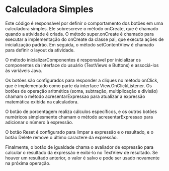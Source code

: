 # Calculadora Simples
 
Este código é responsável por definir o comportamento dos botões em uma calculadora simples. Ele sobrescreve o método onCreate, que é chamado quando a atividade é criada. O método super.onCreate é chamado para executar a implementação do onCreate da classe pai, que executa ações de inicialização padrão. Em seguida, o método setContentView é chamado para definir o layout da atividade.

O método inicializarComponentes é responsável por inicializar os componentes da interface do usuário (TextViews e Buttons) e associá-los às variáveis Java.

Os botões são configurados para responder a cliques no método onClick, que é implementado como parte da interface View.OnClickListener. Os botões de operação aritmética (soma, subtração, multiplicação e divisão) chamam o método acresentarExpressao para atualizar a expressão matemática exibida na calculadora.

O botão de porcentagem realiza cálculos específicos, e os outros botões numéricos simplesmente chamam o método acresentarExpressao para adicionar o número à expressão.

O botão Reset é configurado para limpar a expressão e o resultado, e o botão Delete remove o último caractere da expressão.

Finalmente, o botão de igualdade chama o avaliador de expressão para calcular o resultado da expressão e exibi-lo no TextView de resultado. Se houver um resultado anterior, o valor é salvo e pode ser usado novamente na próxima operação.

